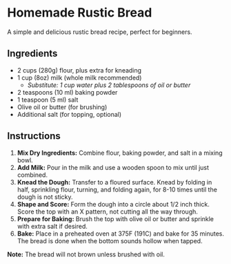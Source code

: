# Homemade Rustic Bread

A simple and delicious rustic bread recipe, perfect for beginners.

## Ingredients

- 2 cups (280g) flour, plus extra for kneading
- 1 cup (8oz) milk (whole milk recommended)
  - *Substitute: 1 cup water plus 2 tablespoons of oil or butter*
- 2 teaspoons (10 ml) baking powder
- 1 teaspoon (5 ml) salt
- Olive oil or butter (for brushing)
- Additional salt (for topping, optional)

## Instructions

1. **Mix Dry Ingredients:** Combine flour, baking powder, and salt in a mixing bowl.
2. **Add Milk:** Pour in the milk and use a wooden spoon to mix until just combined.
3. **Knead the Dough:** Transfer to a floured surface. Knead by folding in half, sprinkling flour, turning, and folding again, for 8-10 times until the dough is not sticky.
4. **Shape and Score:** Form the dough into a circle about 1/2 inch thick. Score the top with an X pattern, not cutting all the way through.
5. **Prepare for Baking:** Brush the top with olive oil or butter and sprinkle with extra salt if desired.
6. **Bake:** Place in a preheated oven at 375F (191C) and bake for 35 minutes. The bread is done when the bottom sounds hollow when tapped.

**Note:** The bread will not brown unless brushed with oil.
